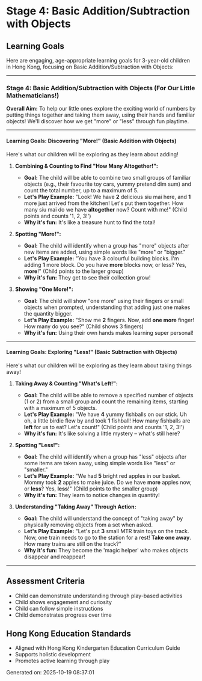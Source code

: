 # Stage 4: Basic Addition/Subtraction with Objects

## Learning Goals

Here are engaging, age-appropriate learning goals for 3-year-old children in Hong Kong, focusing on Basic Addition/Subtraction with Objects:

---

### Stage 4: Basic Addition/Subtraction with Objects (For Our Little Mathematicians!)

**Overall Aim:** To help our little ones explore the exciting world of numbers by putting things together and taking them away, using their hands and familiar objects! We'll discover how we get "more" or "less" through fun playtime.

---

#### Learning Goals: Discovering "More!" (Basic Addition with Objects)

Here's what our children will be exploring as they learn about adding!

1.  **Combining & Counting to Find "How Many Altogether!":**
    *   **Goal:** The child will be able to combine two small groups of familiar objects (e.g., their favourite toy cars, yummy pretend dim sum) and count the total number, up to a maximum of 5.
    *   **Let's Play Example:** "Look! We have **2** delicious siu mai here, and **1** more just arrived from the kitchen! Let's put them together. How many siu mai do we have **altogether** now? Count with me!" (Child points and counts '1, 2, 3!')
    *   **Why it's fun:** It's like a treasure hunt to find the total!

2.  **Spotting "More!":**
    *   **Goal:** The child will identify when a group has "more" objects after new items are added, using simple words like "more" or "bigger."
    *   **Let's Play Example:** "You have **3** colourful building blocks. I'm adding **1** more block. Do you have **more** blocks now, or less? Yes, **more**!" (Child points to the larger group)
    *   **Why it's fun:** They get to see their collection grow!

3.  **Showing "One More!":**
    *   **Goal:** The child will show "one more" using their fingers or small objects when prompted, understanding that adding just one makes the quantity bigger.
    *   **Let's Play Example:** "Show me **2** fingers. Now, add **one more** finger! How many do you see?" (Child shows 3 fingers)
    *   **Why it's fun:** Using their own hands makes learning super personal!

---

#### Learning Goals: Exploring "Less!" (Basic Subtraction with Objects)

Here's what our children will be exploring as they learn about taking things away!

1.  **Taking Away & Counting "What's Left!":**
    *   **Goal:** The child will be able to remove a specified number of objects (1 or 2) from a small group and count the remaining items, starting with a maximum of 5 objects.
    *   **Let's Play Example:** "We have **4** yummy fishballs on our stick. Uh oh, a little birdie flew by and took **1** fishball! How many fishballs are **left** for us to eat? Let's count!" (Child points and counts '1, 2, 3!')
    *   **Why it's fun:** It's like solving a little mystery – what's still here?

2.  **Spotting "Less!":**
    *   **Goal:** The child will identify when a group has "less" objects after some items are taken away, using simple words like "less" or "smaller."
    *   **Let's Play Example:** "We had **5** bright red apples in our basket. Mommy took **2** apples to make juice. Do we have **more** apples now, or **less**? Yes, **less**!" (Child points to the smaller group)
    *   **Why it's fun:** They learn to notice changes in quantity!

3.  **Understanding "Taking Away" Through Action:**
    *   **Goal:** The child will understand the concept of "taking away" by physically removing objects from a set when asked.
    *   **Let's Play Example:** "Let's put **3** small MTR train toys on the track. Now, one train needs to go to the station for a rest! **Take one away**. How many trains are still on the track?"
    *   **Why it's fun:** They become the 'magic helper' who makes objects disappear and reappear!

---

## Assessment Criteria
- Child can demonstrate understanding through play-based activities
- Child shows engagement and curiosity
- Child can follow simple instructions
- Child demonstrates progress over time

## Hong Kong Education Standards
- Aligned with Hong Kong Kindergarten Education Curriculum Guide
- Supports holistic development
- Promotes active learning through play

Generated on: 2025-10-19 08:37:01
